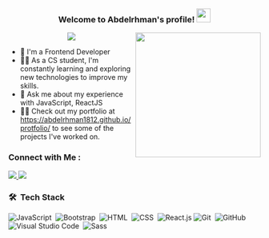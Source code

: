 
<h3 align="center">
  Welcome to Abdelrhman's profile!
  <img src="https://media.giphy.com/media/hvRJCLFzcasrR4ia7z/giphy.gif" width="28">

<img width="250" align="right" src="https://c.tenor.com/_DOBjnGspYAAAAAM/code-coding.gif">  </h3>

<!-- Typing SVG by DenverCoder1 - https://github.com/DenverCoder1/readme-typing-svg -->
<p align="center">
  <a href="https://github.com/DenverCoder1/readme-typing-svg"><img src="https://readme-typing-svg.herokuapp.com/?lines=Frontend%20developer;Always%20learning%20new%20things&font=Fira%20Code&center=true&width=440&height=45&color=f75c7e&vCenter=true&size=22"></a>
</p> 

- 🏢 I'm a Frontend Developer 
- 👨‍💻 As a CS student, I'm constantly learning and exploring new technologies to improve my skills.
- 💬 Ask me about my experience with JavaScript, ReactJS
- 👨‍💻 Check out my portfolio at https://abdelrhman1812.github.io/protfolio/ to see some of the projects I've worked on.


### Connect with Me :

<a href="https://www.linkedin.com/in/abdelrahman-ali-b3a343284/" target="_blank">
<img src="https://img.shields.io/badge/-Abdelrhman%20Ali-0077B5?style=for-the-badge&logo=Linkedin&logoColor=white"/>
</a>
<a href='https://wa.me/+2001008034761?text=welcome'><img src="https://img.shields.io/badge/Abdelrhman%20Ali-0077B5?style=for-the-badge&logo=Whatsapp&logoColor=white"/></a>



### 🛠 &nbsp;Tech Stack
![JavaScript](https://img.shields.io/badge/-JavaScript-05122A?style=flat&logo=javascript)&nbsp;
![Bootstrap](https://img.shields.io/badge/-Bootstrap-05122A?style=flat&logo=bootstrap&logoColor=563D7C)&nbsp;
![HTML](https://img.shields.io/badge/-HTML-05122A?style=flat&logo=HTML5)&nbsp;
![CSS](https://img.shields.io/badge/-CSS-05122A?style=flat&logo=CSS3&logoColor=1572B6)&nbsp;
![React.js](https://img.shields.io/badge/-React-05122A?style=flat&logo=react)
![Git](https://img.shields.io/badge/-Git-05122A?style=flat&logo=git)&nbsp;
![GitHub](https://img.shields.io/badge/-GitHub-05122A?style=flat&logo=github)&nbsp;
![Visual Studio Code](https://img.shields.io/badge/-Visual%20Studio%20Code-05122A?style=flat&logo=visual-studio-code&logoColor=007ACC)&nbsp;
![Sass](https://img.shields.io/badge/-Sass-05122A?style=flat&logo=sass)&nbsp;



